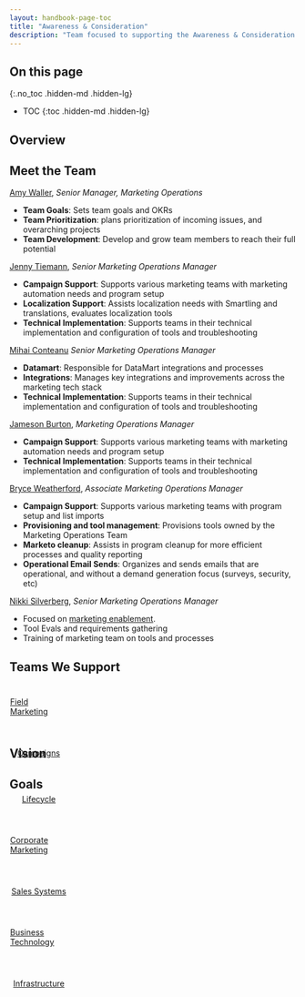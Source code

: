 ```yaml
---
layout: handbook-page-toc
title: "Awareness & Consideration"
description: "Team focused to supporting the Awareness & Consideration stages of Marketing"
---
```


## On this page
{:.no_toc .hidden-md .hidden-lg}

- TOC
{:toc .hidden-md .hidden-lg}

## Overview


## Meet the Team
[Amy Waller](https://gitlab.com/amy.waller), <i>Senior Manager, Marketing Operations</i>
- **Team Goals**: Sets team goals and OKRs 
- **Team Prioritization**: plans prioritization of incoming issues, and overarching projects
- **Team Development**: Develop and grow team members to reach their full potential


[Jenny Tiemann](https://gitlab.com/jennyt), <i>Senior Marketing Operations Manager</i>
- **Campaign Support**: Supports various marketing teams with marketing automation needs and program setup
- **Localization Support**: Assists localization needs with Smartling and translations, evaluates localization tools
- **Technical Implementation**: Supports teams in their technical implementation and configuration of tools and troubleshooting

[Mihai Conteanu](https://gitlab.com/MihaiConteanu) <i>Senior Marketing Operations Manager</i>
- **Datamart**: Responsible for DataMart integrations and processes
- **Integrations**: Manages key integrations and improvements across the marketing tech stack
- **Technical Implementation**: Supports teams in their technical implementation and configuration of tools  and troubleshooting

[Jameson Burton](https://gitlab.com/jburton), <i>Marketing Operations Manager</i>
- **Campaign Support**: Supports various marketing teams with marketing automation needs and program setup
- **Technical Implementation**: Supports teams in their technical implementation and configuration of tools  and troubleshooting

[Bryce Weatherford](https://gitlab.com/bweatherford), <i>Associate Marketing Operations Manager</i>
- **Campaign Support**: Supports various marketing teams with program setup and list imports
- **Provisioning and tool management**: Provisions tools owned by the Marketing Operations Team
- **Marketo cleanup**: Assists in program cleanup for more efficient processes and quality reporting
- **Operational Email Sends**: Organizes and sends emails that are operational, and without a demand generation focus (surveys, security, etc)


[Nikki Silverberg](https://gitlab.com/nikkiroth), <i>Senior Marketing Operations Manager</i>
- Focused on [marketing enablement](/handbook/marketing/marketing-operations/marketing-enablement). 
- Tool Evals and requirements gathering
- Training of marketing team on tools and processes

## <i class="far fa-handshake" id="biz-tech-icons"></i> Teams We Support

<div class="flex-row" markdown="0" style="height:80px">
    <a href="/handbook/marketing/field-marketing/" class="btn btn-purple-inv" style="width:20%;height:100%;margin:1px;display:flex;justify-content:center;align-items:center;">Field Marketing</a>
    <a href="/handbook/marketing/campaigns" class="btn btn-purple-inv" style="width:20%;height:100%;margin:1px;display:flex;justify-content:center;align-items:center;">Campaigns</a>
    <a href="/handbook/marketing/lifecycle-marketing/" class="btn btn-purple-inv" style="width:20%;height:100%;margin:1px;display:flex;justify-content:center;align-items:center;">Lifecycle</a>
    <a href="/handbook/marketing/corporate-marketing" class="btn btn-purple-inv" style="width:20%;height:100%;margin:1px;display:flex;justify-content:center;align-items:center;">Corporate Marketing</a>
    <a href="/handbook/sales/field-operations/sales-systems/" class="btn btn-purple-inv" style="width:20%;height:100%;margin:1px;display:flex;justify-content:center;align-items:center;">Sales Systems</a>
    <a href="/handbook/business-technology/" class="btn btn-purple-inv" style="width:20%;height:100%;margin:1px;display:flex;justify-content:center;align-items:center;">Business Technology</a>
    <a href="/handbook/engineering/infrastructure/" class="btn btn-purple-inv" style="width:20%;height:100%;margin:1px;display:flex;justify-content:center;align-items:center;">Infrastructure</a>
    
</div>  

## Vision


## Goals



